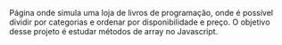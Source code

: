 Página onde simula uma loja de livros de programação, onde é possível dividir por categorias e ordenar por disponibilidade e preço.
O objetivo desse projeto é estudar métodos de array no Javascript.
